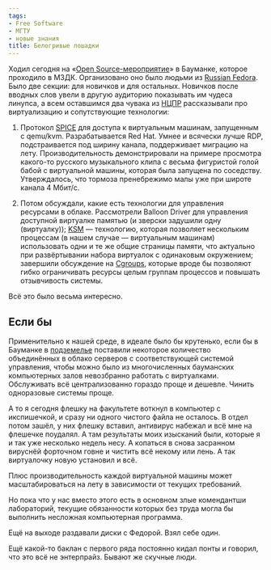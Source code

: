 ```yaml
---
tags:
- Free Software
- МГТУ
- новые знания
title: Белогривые лошадки
---
```


Ходил сегодня на «[Open Source-мероприятие][]» в Бауманке, которое
проходило в МЗДК. Организовано оно было людьми из [Russian Fedora][].
Было две секции: для новичков и для остальных. Новичков после вводных
слов увели в другую аудиторию показывать им чудеса линупса, а всем
оставшимся два чувака из [НЦПР][] рассказывали про виртуализацию и
сопутствующие технологии:

1.  Протокол [SPICE][] для доступа к виртуальным машинам, запущенным с
    qemu/kvm. Разрабатывается Red Hat. Умнее и всячески лучше RDP,
    подстраивается под ширину канала, поддерживает миграцию на лету.
    Производительность демонстрировали на примере просмотра какого-то
    русского музыкального клипа с весьма фигуристой голой бабой с
    виртуальной машины, которая была запущена по соседству.
    Утверждалось, что тормоза пренебрежимо малы уже при широте канала 4
    Мбит/с.

2.  Потом обсуждали, какие есть технологии для управления ресурсами в
    облаке. Рассмотрели Balloon Driver для управления доступной
    виртуалке памятью (и зверски задушили одну (виртуалку)); [KSM][] —
    технологию, которая позволяет нескольким процессам (в нашем случае —
    виртуальным машинам) использовать одни и те же общие страницы
    памяти, что актуально при развёртывании набора виртуалок с
    одинаковым окружением; завершили обсуждение на [Cgroups][], которые
    вроде бы позволяют гибко ограничивать ресурсы целым группам
    процессов и повышать отзывчивость системы.

Всё это было весьма интересно.

## Если бы

Применительно к нашей среде, в идеале было бы крутенько, если бы в
Бауманке в [подземелье][] поставили некоторое количество объединённых в
облако серверов с соответствующей системой управления, чтобы можно было
из многочисленных бауманских компьютерных залов невозбранно работать с
виртуалками. Обслуживать всё централизованно гораздо проще и дешевле.
Чинить одноразовые системы проще.

А то я сегодня флешку на факультете воткнул в компьютер с икспишечкой, и
сразу ни одного чистого файла не осталось. В отдел потом зашёл, у них
флешку вставил, антивирус набежал и всё мне на флешечке поудалял. А там
результаты моих изысканий были, которые я и так уже несколько недель
несу. А копаться в снова засранном вируснёй форточном говне и чистить
всё некому или лень. А так виртуалочку новую установил и всё.

Плюс производительность каждой виртуальной машины может масштабироваться
на лету в зависимости от текущих требований.

Но пока что у нас вместо этого есть в основном злые комендантши
лабораторий, текущие обязанности которых без труда могла бы выполнить
несложная компьютерная программа.

Ещё на выходе раздавали диски с Федорой. Взял себе один.

Ещё какой-то баклан с первого ряда постоянно кидал понты и говорил, что
это всё не энтерпрайз. Бывают же скучные люди.

  [Open Source-мероприятие]: http://pr.bmstu.ru/?p=5016
  [Russian Fedora]: http://www.russianfedora.ru/
  [НЦПР]: http://www.ncpr.su/
  [SPICE]: http://www.redhat.com/virtualization/rhev/desktop/spice/
  [KSM]: http://www.linux-kvm.com/content/using-ksm-kernel-samepage-merging-kvm
  [Cgroups]: http://en.wikipedia.org/wiki/Cgroup
  [подземелье]: http://dzhus.org:80/blog/entry/328/

